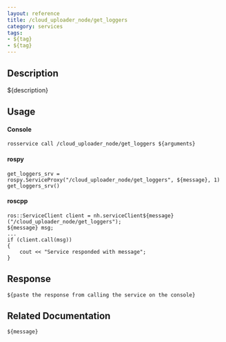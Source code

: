 ```yaml
---
layout: reference
title: /cloud_uploader_node/get_loggers
category: services
tags: 
- ${tag} 
- ${tag}
---
```


## Description
${description}

## Usage
#### Console
```
rosservice call /cloud_uploader_node/get_loggers ${arguments}
```

#### rospy
```
get_loggers_srv = rospy.ServiceProxy("/cloud_uploader_node/get_loggers", ${message}, 1)
get_loggers_srv()
```

#### roscpp
```
ros::ServiceClient client = nh.serviceClient${message}("/cloud_uploader_node/get_loggers");
${message} msg;
...
if (client.call(msg))
{
    cout << "Service responded with message";
}
```

## Response
```
${paste the response from calling the service on the console}
```

## Related Documentation
``${message}``